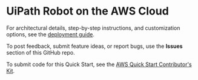 # UiPath Robot on the AWS Cloud 

For architectural details, step-by-step instructions, and customization options, see the [deployment guide](https://fwd.aws/jNwkj).

To post feedback, submit feature ideas, or report bugs, use the **Issues** section of this GitHub repo. 

To submit code for this Quick Start, see the [AWS Quick Start Contributor's Kit](https://aws-quickstart.github.io/).
